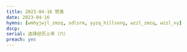 ```yaml
---
title: 2023-04-16 赞美
date: 2023-04-16
hymns: [wmhyjwjl_zmzq, sdlsrm, yyzq_hillsong, wzzl_zmzq, wzzl_ny]
dscp: 
serial: 选择经历上帝（六）
preach: yes
---
```


